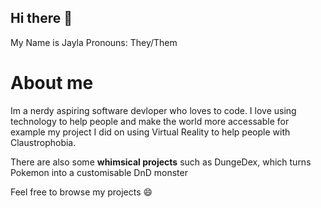 ## Hi there 👋

My Name is Jayla
Pronouns: They/Them

# About me

Im a nerdy aspiring software devloper who loves to code.
I love using technology to help people and make the world more accessable for example my project I did on using Virtual Reality to help people with Claustrophobia.

There are also some **whimsical projects** such as DungeDex, which turns Pokemon into a customisable DnD monster

Feel free to browse my projects 😄

<!--
**ToedQueen208/ToedQueen208** is a ✨ _special_ ✨ repository because its `README.md` (this file) appears on your GitHub profile.

Here are some ideas to get you started:

- 🔭 I’m currently working on ...
- 🌱 I’m currently learning ...
- 👯 I’m looking to collaborate on ...
- 🤔 I’m looking for help with ...
- 💬 Ask me about ...
- 📫 How to reach me: ...
- 😄 Pronouns: ...
- ⚡ Fun fact: ...
-->
